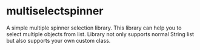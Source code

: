 # multiselectspinner

A simple multiple spinner selection library.
This library can help you to select multiple objects from list. Library not only supports normal String list but also supports your own custom class.
 
